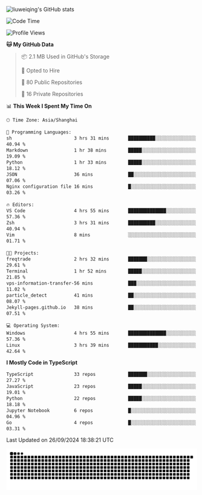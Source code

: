 ![liuweiqing's GitHub stats](https://github-readme-stats.vercel.app/api?username=14790897&show_icons=true&locale=cn&include_all_commits=true&count_private=true)

<!--START_SECTION:waka-->
![Code Time](http://img.shields.io/badge/Code%20Time-1%2C422%20hrs%2018%20mins-blue)

![Profile Views](http://img.shields.io/badge/Profile%20Views-30-blue)

**🐱 My GitHub Data** 

> 📦 2.1 MB Used in GitHub's Storage 
 > 
> 💼 Opted to Hire
 > 
> 📜 80 Public Repositories 
 > 
> 🔑 16 Private Repositories 
 > 
📊 **This Week I Spent My Time On** 

```text
🕑︎ Time Zone: Asia/Shanghai

💬 Programming Languages: 
sh                       3 hrs 31 mins       ██████████░░░░░░░░░░░░░░░   40.94 % 
Markdown                 1 hr 38 mins        █████░░░░░░░░░░░░░░░░░░░░   19.09 % 
Python                   1 hr 33 mins        █████░░░░░░░░░░░░░░░░░░░░   18.12 % 
JSON                     36 mins             ██░░░░░░░░░░░░░░░░░░░░░░░   07.06 % 
Nginx configuration file 16 mins             █░░░░░░░░░░░░░░░░░░░░░░░░   03.26 % 

🔥 Editors: 
VS Code                  4 hrs 55 mins       ██████████████░░░░░░░░░░░   57.36 % 
Zsh                      3 hrs 31 mins       ██████████░░░░░░░░░░░░░░░   40.94 % 
Vim                      8 mins              ░░░░░░░░░░░░░░░░░░░░░░░░░   01.71 % 

🐱‍💻 Projects: 
freqtrade                2 hrs 32 mins       ███████░░░░░░░░░░░░░░░░░░   29.61 % 
Terminal                 1 hr 52 mins        █████░░░░░░░░░░░░░░░░░░░░   21.85 % 
vps-information-transfer-56 mins             ███░░░░░░░░░░░░░░░░░░░░░░   11.02 % 
particle_detect          41 mins             ██░░░░░░░░░░░░░░░░░░░░░░░   08.07 % 
Jekyll-pages.github.io   38 mins             ██░░░░░░░░░░░░░░░░░░░░░░░   07.51 % 

💻 Operating System: 
Windows                  4 hrs 55 mins       ██████████████░░░░░░░░░░░   57.36 % 
Linux                    3 hrs 39 mins       ███████████░░░░░░░░░░░░░░   42.64 % 
```

**I Mostly Code in TypeScript** 

```text
TypeScript               33 repos            ███████░░░░░░░░░░░░░░░░░░   27.27 % 
JavaScript               23 repos            █████░░░░░░░░░░░░░░░░░░░░   19.01 % 
Python                   22 repos            █████░░░░░░░░░░░░░░░░░░░░   18.18 % 
Jupyter Notebook         6 repos             █░░░░░░░░░░░░░░░░░░░░░░░░   04.96 % 
Go                       4 repos             █░░░░░░░░░░░░░░░░░░░░░░░░   03.31 % 
```




 Last Updated on 26/09/2024 18:38:21 UTC
<!--END_SECTION:waka-->

<picture>
  <source media="(prefers-color-scheme: dark)" srcset="https://raw.githubusercontent.com/14790897/14790897/output/github-contribution-grid-snake-dark.svg" />
  <source media="(prefers-color-scheme: light)" srcset="https://raw.githubusercontent.com/14790897/14790897/output/github-contribution-grid-snake.svg" />
  <img alt="github-snake" src="https://raw.githubusercontent.com/14790897/14790897/output/github-contribution-grid-snake.svg" />
</picture>
